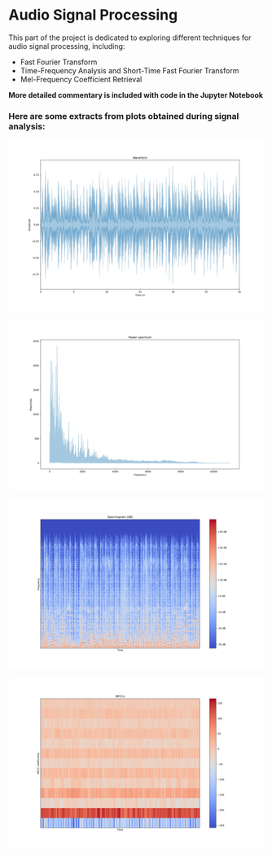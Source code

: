 # Audio Signal Processing

This part of the project is dedicated to exploring different techniques for audio signal processing, including:

* Fast Fourier Transform
* Time-Frequency Analysis and Short-Time Fast Fourier Transform
* Mel-Frequency Coefficient Retrieval

**More detailed commentary is included with code in the Jupyter Notebook**

### Here are some extracts from plots obtained during signal analysis:

![alt text](https://github.com/paabes/AudioSignal-Deep-Learning/blob/main/Audio%20Signal%20Preprocessing/figures/waveform.jpg)

![alt text](https://github.com/paabes/AudioSignal-Deep-Learning/blob/main/Audio%20Signal%20Preprocessing/figures/Power_Spectrum.jpg)

![alt text](https://github.com/paabes/AudioSignal-Deep-Learning/blob/main/Audio%20Signal%20Preprocessing/figures/Spectrogram_dB.jpg)

![alt text](https://github.com/paabes/AudioSignal-Deep-Learning/blob/main/Audio%20Signal%20Preprocessing/figures/MFC.png)
 

